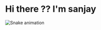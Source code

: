 # Hi there ?? I'm sanjay

![Snake animation](https://raw.githubusercontent.com/sanjay-6727/sanjay-6727/main/dist/snake.svg)
